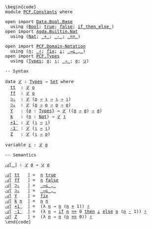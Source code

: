 <pre class="Agda"><a id="1" class="Markup">\begin{code}</a>
<a id="14" class="Keyword">module</a> <a id="21" href="PCF.Constants.html" class="Module">PCF.Constants</a> <a id="35" class="Keyword">where</a>

<a id="42" class="Keyword">open</a> <a id="47" class="Keyword">import</a> <a id="54" href="Data.Bool.Base.html" class="Module">Data.Bool.Base</a> 
  <a id="72" class="Keyword">using</a> <a id="78" class="Symbol">(</a><a id="79" href="Agda.Builtin.Bool.html#173" class="Datatype">Bool</a><a id="83" class="Symbol">;</a> <a id="85" href="Agda.Builtin.Bool.html#198" class="InductiveConstructor">true</a><a id="89" class="Symbol">;</a> <a id="91" href="Agda.Builtin.Bool.html#192" class="InductiveConstructor">false</a><a id="96" class="Symbol">;</a> <a id="98" href="Data.Bool.Base.html#1505" class="Function Operator">if_then_else_</a><a id="111" class="Symbol">)</a>
<a id="113" class="Keyword">open</a> <a id="118" class="Keyword">import</a> <a id="125" href="Agda.Builtin.Nat.html" class="Module">Agda.Builtin.Nat</a>
  <a id="144" class="Keyword">using</a> <a id="150" class="Symbol">(</a><a id="151" href="Agda.Builtin.Nat.html#203" class="Datatype">Nat</a><a id="154" class="Symbol">;</a> <a id="156" href="Agda.Builtin.Nat.html#336" class="Primitive Operator">_+_</a><a id="159" class="Symbol">;</a> <a id="161" href="Agda.Builtin.Nat.html#426" class="Primitive Operator">_-_</a><a id="164" class="Symbol">;</a> <a id="166" href="Agda.Builtin.Nat.html#631" class="Primitive Operator">_==_</a><a id="170" class="Symbol">)</a>

<a id="173" class="Keyword">open</a> <a id="178" class="Keyword">import</a> <a id="185" href="PCF.Domain-Notation.html" class="Module">PCF.Domain-Notation</a>
  <a id="207" class="Keyword">using</a> <a id="213" class="Symbol">(</a><a id="214" href="PCF.Domain-Notation.html#571" class="Postulate">η</a><a id="215" class="Symbol">;</a> <a id="217" href="PCF.Domain-Notation.html#605" class="Postulate Operator">_♯</a><a id="219" class="Symbol">;</a> <a id="221" href="PCF.Domain-Notation.html#298" class="Postulate">fix</a><a id="224" class="Symbol">;</a> <a id="226" href="PCF.Domain-Notation.html#202" class="Postulate">⊥</a><a id="227" class="Symbol">;</a> <a id="229" href="PCF.Domain-Notation.html#1038" class="Postulate Operator">_⟶⊥_,_</a><a id="235" class="Symbol">)</a>
<a id="237" class="Keyword">open</a> <a id="242" class="Keyword">import</a> <a id="249" href="PCF.Types.html" class="Module">PCF.Types</a>
  <a id="261" class="Keyword">using</a> <a id="267" class="Symbol">(</a><a id="268" href="PCF.Types.html#196" class="Datatype">Types</a><a id="273" class="Symbol">;</a> <a id="275" href="PCF.Types.html#267" class="InductiveConstructor">o</a><a id="276" class="Symbol">;</a> <a id="278" href="PCF.Types.html#216" class="InductiveConstructor">ι</a><a id="279" class="Symbol">;</a> <a id="281" href="PCF.Types.html#322" class="InductiveConstructor Operator">_⇒_</a><a id="284" class="Symbol">;</a> <a id="286" href="PCF.Types.html#375" class="Generalizable">σ</a><a id="287" class="Symbol">;</a> <a id="289" href="PCF.Types.html#418" class="Function">𝒟</a><a id="290" class="Symbol">)</a>

<a id="293" class="Comment">-- Syntax</a>

<a id="304" class="Keyword">data</a> <a id="ℒ"></a><a id="309" href="PCF.Constants.html#309" class="Datatype">ℒ</a> <a id="311" class="Symbol">:</a> <a id="313" href="PCF.Types.html#196" class="Datatype">Types</a> <a id="319" class="Symbol">→</a> <a id="321" href="Agda.Primitive.html#388" class="Primitive">Set</a> <a id="325" class="Keyword">where</a>
  <a id="ℒ.tt"></a><a id="333" href="PCF.Constants.html#333" class="InductiveConstructor">tt</a>  <a id="337" class="Symbol">:</a> <a id="339" href="PCF.Constants.html#309" class="Datatype">ℒ</a> <a id="341" href="PCF.Types.html#267" class="InductiveConstructor">o</a>
  <a id="ℒ.ff"></a><a id="345" href="PCF.Constants.html#345" class="InductiveConstructor">ff</a>  <a id="349" class="Symbol">:</a> <a id="351" href="PCF.Constants.html#309" class="Datatype">ℒ</a> <a id="353" href="PCF.Types.html#267" class="InductiveConstructor">o</a>
  <a id="ℒ.⊃ᵢ"></a><a id="357" href="PCF.Constants.html#357" class="InductiveConstructor">⊃ᵢ</a>  <a id="361" class="Symbol">:</a> <a id="363" href="PCF.Constants.html#309" class="Datatype">ℒ</a> <a id="365" class="Symbol">(</a><a id="366" href="PCF.Types.html#267" class="InductiveConstructor">o</a> <a id="368" href="PCF.Types.html#322" class="InductiveConstructor Operator">⇒</a> <a id="370" href="PCF.Types.html#216" class="InductiveConstructor">ι</a> <a id="372" href="PCF.Types.html#322" class="InductiveConstructor Operator">⇒</a> <a id="374" href="PCF.Types.html#216" class="InductiveConstructor">ι</a> <a id="376" href="PCF.Types.html#322" class="InductiveConstructor Operator">⇒</a> <a id="378" href="PCF.Types.html#216" class="InductiveConstructor">ι</a><a id="379" class="Symbol">)</a>
  <a id="ℒ.⊃ₒ"></a><a id="383" href="PCF.Constants.html#383" class="InductiveConstructor">⊃ₒ</a>  <a id="387" class="Symbol">:</a> <a id="389" href="PCF.Constants.html#309" class="Datatype">ℒ</a> <a id="391" class="Symbol">(</a><a id="392" href="PCF.Types.html#267" class="InductiveConstructor">o</a> <a id="394" href="PCF.Types.html#322" class="InductiveConstructor Operator">⇒</a> <a id="396" href="PCF.Types.html#267" class="InductiveConstructor">o</a> <a id="398" href="PCF.Types.html#322" class="InductiveConstructor Operator">⇒</a> <a id="400" href="PCF.Types.html#267" class="InductiveConstructor">o</a> <a id="402" href="PCF.Types.html#322" class="InductiveConstructor Operator">⇒</a> <a id="404" href="PCF.Types.html#267" class="InductiveConstructor">o</a><a id="405" class="Symbol">)</a>
  <a id="ℒ.Y"></a><a id="409" href="PCF.Constants.html#409" class="InductiveConstructor">Y</a>   <a id="413" class="Symbol">:</a> <a id="415" class="Symbol">{</a><a id="416" href="PCF.Constants.html#416" class="Bound">σ</a> <a id="418" class="Symbol">:</a> <a id="420" href="PCF.Types.html#196" class="Datatype">Types</a><a id="425" class="Symbol">}</a> <a id="427" class="Symbol">→</a> <a id="429" href="PCF.Constants.html#309" class="Datatype">ℒ</a> <a id="431" class="Symbol">((</a><a id="433" href="PCF.Constants.html#416" class="Bound">σ</a> <a id="435" href="PCF.Types.html#322" class="InductiveConstructor Operator">⇒</a> <a id="437" href="PCF.Constants.html#416" class="Bound">σ</a><a id="438" class="Symbol">)</a> <a id="440" href="PCF.Types.html#322" class="InductiveConstructor Operator">⇒</a> <a id="442" href="PCF.Constants.html#416" class="Bound">σ</a><a id="443" class="Symbol">)</a>
  <a id="ℒ.k"></a><a id="447" href="PCF.Constants.html#447" class="InductiveConstructor">k</a>   <a id="451" class="Symbol">:</a> <a id="453" class="Symbol">(</a><a id="454" href="PCF.Constants.html#454" class="Bound">n</a> <a id="456" class="Symbol">:</a> <a id="458" href="Agda.Builtin.Nat.html#203" class="Datatype">Nat</a><a id="461" class="Symbol">)</a> <a id="463" class="Symbol">→</a> <a id="465" href="PCF.Constants.html#309" class="Datatype">ℒ</a> <a id="467" href="PCF.Types.html#216" class="InductiveConstructor">ι</a>
  <a id="ℒ.+1′"></a><a id="471" href="PCF.Constants.html#471" class="InductiveConstructor">+1′</a> <a id="475" class="Symbol">:</a> <a id="477" href="PCF.Constants.html#309" class="Datatype">ℒ</a> <a id="479" class="Symbol">(</a><a id="480" href="PCF.Types.html#216" class="InductiveConstructor">ι</a> <a id="482" href="PCF.Types.html#322" class="InductiveConstructor Operator">⇒</a> <a id="484" href="PCF.Types.html#216" class="InductiveConstructor">ι</a><a id="485" class="Symbol">)</a>
  <a id="ℒ.-1′"></a><a id="489" href="PCF.Constants.html#489" class="InductiveConstructor">-1′</a> <a id="493" class="Symbol">:</a> <a id="495" href="PCF.Constants.html#309" class="Datatype">ℒ</a> <a id="497" class="Symbol">(</a><a id="498" href="PCF.Types.html#216" class="InductiveConstructor">ι</a> <a id="500" href="PCF.Types.html#322" class="InductiveConstructor Operator">⇒</a> <a id="502" href="PCF.Types.html#216" class="InductiveConstructor">ι</a><a id="503" class="Symbol">)</a>
  <a id="ℒ.Z"></a><a id="507" href="PCF.Constants.html#507" class="InductiveConstructor">Z</a>   <a id="511" class="Symbol">:</a> <a id="513" href="PCF.Constants.html#309" class="Datatype">ℒ</a> <a id="515" class="Symbol">(</a><a id="516" href="PCF.Types.html#216" class="InductiveConstructor">ι</a> <a id="518" href="PCF.Types.html#322" class="InductiveConstructor Operator">⇒</a> <a id="520" href="PCF.Types.html#267" class="InductiveConstructor">o</a><a id="521" class="Symbol">)</a>

<a id="524" class="Keyword">variable</a> <a id="533" href="PCF.Constants.html#533" class="Generalizable">c</a> <a id="535" class="Symbol">:</a> <a id="537" href="PCF.Constants.html#309" class="Datatype">ℒ</a> <a id="539" href="PCF.Types.html#375" class="Generalizable">σ</a>

<a id="542" class="Comment">-- Semantics</a>

<a id="𝒜⟦_⟧"></a><a id="556" href="PCF.Constants.html#556" class="Function Operator">𝒜⟦_⟧</a> <a id="561" class="Symbol">:</a> <a id="563" href="PCF.Constants.html#309" class="Datatype">ℒ</a> <a id="565" href="PCF.Types.html#375" class="Generalizable">σ</a> <a id="567" class="Symbol">→</a> <a id="569" href="PCF.Types.html#418" class="Function">𝒟</a> <a id="571" href="PCF.Types.html#375" class="Generalizable">σ</a>

<a id="574" href="PCF.Constants.html#556" class="Function Operator">𝒜⟦</a> <a id="577" href="PCF.Constants.html#333" class="InductiveConstructor">tt</a>   <a id="582" href="PCF.Constants.html#556" class="Function Operator">⟧</a> <a id="584" class="Symbol">=</a>  <a id="587" href="PCF.Domain-Notation.html#571" class="Postulate">η</a> <a id="589" href="Agda.Builtin.Bool.html#198" class="InductiveConstructor">true</a>
<a id="594" href="PCF.Constants.html#556" class="Function Operator">𝒜⟦</a> <a id="597" href="PCF.Constants.html#345" class="InductiveConstructor">ff</a>   <a id="602" href="PCF.Constants.html#556" class="Function Operator">⟧</a> <a id="604" class="Symbol">=</a>  <a id="607" href="PCF.Domain-Notation.html#571" class="Postulate">η</a> <a id="609" href="Agda.Builtin.Bool.html#192" class="InductiveConstructor">false</a>
<a id="615" href="PCF.Constants.html#556" class="Function Operator">𝒜⟦</a> <a id="618" href="PCF.Constants.html#357" class="InductiveConstructor">⊃ᵢ</a>   <a id="623" href="PCF.Constants.html#556" class="Function Operator">⟧</a> <a id="625" class="Symbol">=</a>  <a id="628" href="PCF.Domain-Notation.html#1038" class="Postulate Operator">_⟶⊥_,_</a>
<a id="635" href="PCF.Constants.html#556" class="Function Operator">𝒜⟦</a> <a id="638" href="PCF.Constants.html#383" class="InductiveConstructor">⊃ₒ</a>   <a id="643" href="PCF.Constants.html#556" class="Function Operator">⟧</a> <a id="645" class="Symbol">=</a>  <a id="648" href="PCF.Domain-Notation.html#1038" class="Postulate Operator">_⟶⊥_,_</a>
<a id="655" href="PCF.Constants.html#556" class="Function Operator">𝒜⟦</a> <a id="658" href="PCF.Constants.html#409" class="InductiveConstructor">Y</a>    <a id="663" href="PCF.Constants.html#556" class="Function Operator">⟧</a> <a id="665" class="Symbol">=</a>  <a id="668" href="PCF.Domain-Notation.html#298" class="Postulate">fix</a>
<a id="672" href="PCF.Constants.html#556" class="Function Operator">𝒜⟦</a> <a id="675" href="PCF.Constants.html#447" class="InductiveConstructor">k</a> <a id="677" href="PCF.Constants.html#677" class="Bound">n</a>  <a id="680" href="PCF.Constants.html#556" class="Function Operator">⟧</a> <a id="682" class="Symbol">=</a>  <a id="685" href="PCF.Domain-Notation.html#571" class="Postulate">η</a> <a id="687" href="PCF.Constants.html#677" class="Bound">n</a>
<a id="689" href="PCF.Constants.html#556" class="Function Operator">𝒜⟦</a> <a id="692" href="PCF.Constants.html#471" class="InductiveConstructor">+1′</a>  <a id="697" href="PCF.Constants.html#556" class="Function Operator">⟧</a> <a id="699" class="Symbol">=</a>  <a id="702" class="Symbol">(λ</a> <a id="705" href="PCF.Constants.html#705" class="Bound">n</a> <a id="707" class="Symbol">→</a> <a id="709" href="PCF.Domain-Notation.html#571" class="Postulate">η</a> <a id="711" class="Symbol">(</a><a id="712" href="PCF.Constants.html#705" class="Bound">n</a> <a id="714" href="Agda.Builtin.Nat.html#336" class="Primitive Operator">+</a> <a id="716" class="Number">1</a><a id="717" class="Symbol">))</a> <a id="720" href="PCF.Domain-Notation.html#605" class="Postulate Operator">♯</a>
<a id="722" href="PCF.Constants.html#556" class="Function Operator">𝒜⟦</a> <a id="725" href="PCF.Constants.html#489" class="InductiveConstructor">-1′</a>  <a id="730" href="PCF.Constants.html#556" class="Function Operator">⟧</a> <a id="732" class="Symbol">=</a>  <a id="735" class="Symbol">(λ</a> <a id="738" href="PCF.Constants.html#738" class="Bound">n</a> <a id="740" class="Symbol">→</a> <a id="742" href="Data.Bool.Base.html#1505" class="Function Operator">if</a> <a id="745" href="PCF.Constants.html#738" class="Bound">n</a> <a id="747" href="Agda.Builtin.Nat.html#631" class="Primitive Operator">==</a> <a id="750" class="Number">0</a> <a id="752" href="Data.Bool.Base.html#1505" class="Function Operator">then</a> <a id="757" href="PCF.Domain-Notation.html#202" class="Postulate">⊥</a> <a id="759" href="Data.Bool.Base.html#1505" class="Function Operator">else</a> <a id="764" href="PCF.Domain-Notation.html#571" class="Postulate">η</a> <a id="766" class="Symbol">(</a><a id="767" href="PCF.Constants.html#738" class="Bound">n</a> <a id="769" href="Agda.Builtin.Nat.html#426" class="Primitive Operator">-</a> <a id="771" class="Number">1</a><a id="772" class="Symbol">))</a> <a id="775" href="PCF.Domain-Notation.html#605" class="Postulate Operator">♯</a>
<a id="777" href="PCF.Constants.html#556" class="Function Operator">𝒜⟦</a> <a id="780" href="PCF.Constants.html#507" class="InductiveConstructor">Z</a>    <a id="785" href="PCF.Constants.html#556" class="Function Operator">⟧</a> <a id="787" class="Symbol">=</a>  <a id="790" class="Symbol">(λ</a> <a id="793" href="PCF.Constants.html#793" class="Bound">n</a> <a id="795" class="Symbol">→</a> <a id="797" href="PCF.Domain-Notation.html#571" class="Postulate">η</a> <a id="799" class="Symbol">(</a><a id="800" href="PCF.Constants.html#793" class="Bound">n</a> <a id="802" href="Agda.Builtin.Nat.html#631" class="Primitive Operator">==</a> <a id="805" class="Number">0</a><a id="806" class="Symbol">))</a> <a id="809" href="PCF.Domain-Notation.html#605" class="Postulate Operator">♯</a>
<a id="811" class="Markup">\end{code}</a></pre>